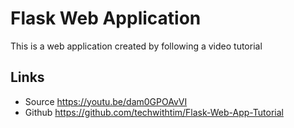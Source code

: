 # Flask Web Application

This is a web application created by following a video tutorial

## Links
- Source https://youtu.be/dam0GPOAvVI
- Github https://github.com/techwithtim/Flask-Web-App-Tutorial

